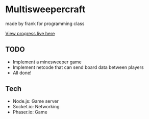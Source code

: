# Multisweepercraft

made by frank for programming class

[View progress live here](http://98.221.72.60:80/Multisweepercraft)



## TODO
* Implement a minesweeper game
* Implement netcode that can send board data between players
* All done!

## Tech
* Node.js: Game server
* Socket.io: Networking
* Phaser.io: Game
